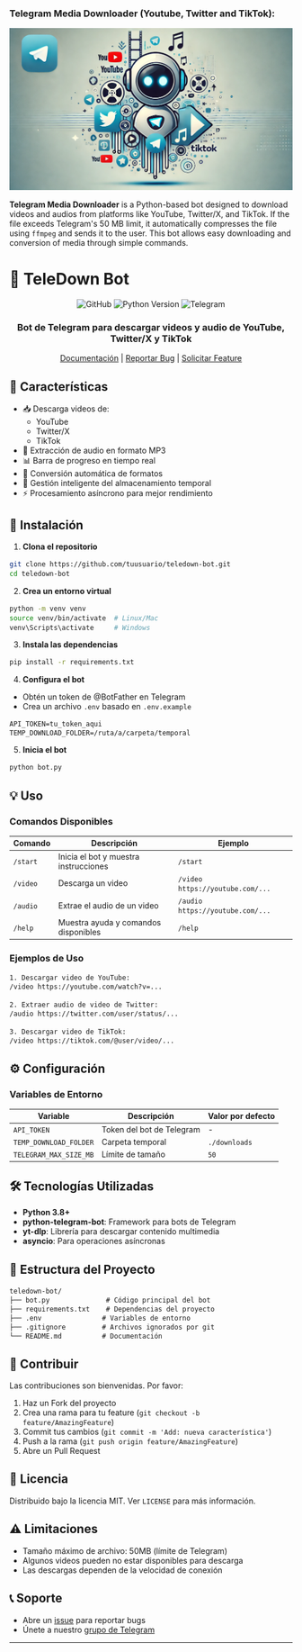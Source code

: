 ### Telegram Media Downloader (Youtube, Twitter and TikTok):

![Telegram Media Downloader Cover](images/ImagenPortada.webp)

**Telegram Media Downloader** is a Python-based bot designed to download videos and audios from platforms like YouTube, Twitter/X, and TikTok. If the file exceeds Telegram's 50 MB limit, it automatically compresses the file using `ffmpeg` and sends it to the user. This bot allows easy downloading and conversion of media through simple commands.

# 🎥 TeleDown Bot

<div align="center">

![GitHub](https://img.shields.io/github/license/tuusuario/teledown-bot)
![Python Version](https://img.shields.io/badge/python-3.8%2B-blue)
![Telegram](https://img.shields.io/badge/Telegram-Bot-0088cc)

<h3>Bot de Telegram para descargar videos y audio de YouTube, Twitter/X y TikTok</h3>

[Documentación](docs/) |
[Reportar Bug](../../issues) |
[Solicitar Feature](../../issues)

</div>

## 📱 Características

- 📥 Descarga videos de:
  - YouTube
  - Twitter/X
  - TikTok
- 🎵 Extracción de audio en formato MP3
- 📊 Barra de progreso en tiempo real
- 🔄 Conversión automática de formatos
- 💾 Gestión inteligente del almacenamiento temporal
- ⚡ Procesamiento asíncrono para mejor rendimiento

## 🚀 Instalación

1. **Clona el repositorio**
```bash
git clone https://github.com/tuusuario/teledown-bot.git
cd teledown-bot
```

2. **Crea un entorno virtual**
```bash
python -m venv venv
source venv/bin/activate  # Linux/Mac
venv\Scripts\activate     # Windows
```

3. **Instala las dependencias**
```bash
pip install -r requirements.txt
```

4. **Configura el bot**
- Obtén un token de @BotFather en Telegram
- Crea un archivo `.env` basado en `.env.example`
```env
API_TOKEN=tu_token_aqui
TEMP_DOWNLOAD_FOLDER=/ruta/a/carpeta/temporal
```

5. **Inicia el bot**
```bash
python bot.py
```

## 💡 Uso

### Comandos Disponibles

| Comando | Descripción | Ejemplo |
|---------|-------------|---------|
| `/start` | Inicia el bot y muestra instrucciones | `/start` |
| `/video` | Descarga un video | `/video https://youtube.com/...` |
| `/audio` | Extrae el audio de un video | `/audio https://youtube.com/...` |
| `/help` | Muestra ayuda y comandos disponibles | `/help` |

### Ejemplos de Uso

```plaintext
1. Descargar video de YouTube:
/video https://youtube.com/watch?v=...

2. Extraer audio de video de Twitter:
/audio https://twitter.com/user/status/...

3. Descargar video de TikTok:
/video https://tiktok.com/@user/video/...
```

## ⚙️ Configuración

### Variables de Entorno

| Variable | Descripción | Valor por defecto |
|----------|-------------|-------------------|
| `API_TOKEN` | Token del bot de Telegram | - |
| `TEMP_DOWNLOAD_FOLDER` | Carpeta temporal | `./downloads` |
| `TELEGRAM_MAX_SIZE_MB` | Límite de tamaño | `50` |

## 🛠️ Tecnologías Utilizadas

- **Python 3.8+**
- **python-telegram-bot**: Framework para bots de Telegram
- **yt-dlp**: Librería para descargar contenido multimedia
- **asyncio**: Para operaciones asíncronas

## 📂 Estructura del Proyecto

```
teledown-bot/
├── bot.py              # Código principal del bot
├── requirements.txt    # Dependencias del proyecto
├── .env               # Variables de entorno
├── .gitignore         # Archivos ignorados por git
└── README.md          # Documentación
```

## 🤝 Contribuir

Las contribuciones son bienvenidas. Por favor:

1. Haz un Fork del proyecto
2. Crea una rama para tu feature (`git checkout -b feature/AmazingFeature`)
3. Commit tus cambios (`git commit -m 'Add: nueva característica'`)
4. Push a la rama (`git push origin feature/AmazingFeature`)
5. Abre un Pull Request

## 📝 Licencia

Distribuido bajo la licencia MIT. Ver `LICENSE` para más información.

## ⚠️ Limitaciones

- Tamaño máximo de archivo: 50MB (límite de Telegram)
- Algunos videos pueden no estar disponibles para descarga
- Las descargas dependen de la velocidad de conexión

## 📞 Soporte

- Abre un [issue](../../issues) para reportar bugs
- Únete a nuestro [grupo de Telegram](https://t.me/teledown_support)

---
